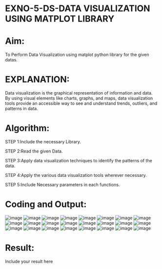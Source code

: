 # EXNO-5-DS-DATA VISUALIZATION USING MATPLOT LIBRARY

# Aim:
  To Perform Data Visualization using matplot python library for the given datas.

# EXPLANATION:
Data visualization is the graphical representation of information and data. By using visual elements like charts, graphs, and maps, data visualization tools provide an accessible way to see and understand trends, outliers, and patterns in data.

# Algorithm:
STEP 1:Include the necessary Library.

STEP 2:Read the given Data.

STEP 3:Apply data visualization techniques to identify the patterns of the data.

STEP 4:Apply the various data visualization tools wherever necessary.

STEP 5:Include Necessary parameters in each functions.

# Coding and Output:
![image](https://github.com/user-attachments/assets/cd00233b-14e6-4d36-89dc-af0d7e0a4795)
![image](https://github.com/user-attachments/assets/499c4904-e495-421e-864c-8c026504b63f)
![image](https://github.com/user-attachments/assets/7c752759-34cb-435f-9386-773cab70440b)
![image](https://github.com/user-attachments/assets/2666a57d-df75-4a9f-8aa5-19ecf7cbac1b)
![image](https://github.com/user-attachments/assets/f4a4936e-c7c0-496d-99c5-a5303b813e78)
![image](https://github.com/user-attachments/assets/691ad780-9fd9-4f70-b6f9-c70620604b9a)
![image](https://github.com/user-attachments/assets/469f6b8e-9307-4127-8b0b-f89828e158f3)
![image](https://github.com/user-attachments/assets/f2347527-58e5-4589-a032-78e8aa321c58)
![image](https://github.com/user-attachments/assets/4764fe70-4c4f-4227-88ce-1aff1a50d6a4)
![image](https://github.com/user-attachments/assets/6be2406b-44f0-49b0-b210-38e8c7aa0511)
![image](https://github.com/user-attachments/assets/d88eb3d5-f83d-4407-8f16-ea0aa859573e)
![image](https://github.com/user-attachments/assets/755f9bec-107b-4584-9e65-fe9f436ac7a1)
![image](https://github.com/user-attachments/assets/e6ad43c0-0976-4b3b-bcc0-a54a7785318e)
![image](https://github.com/user-attachments/assets/9989cbff-14ad-4347-90ed-235d04d5b3fa)
![image](https://github.com/user-attachments/assets/52f94a49-8d2c-4b31-a3d8-b3c0edf8a15e)
![image](https://github.com/user-attachments/assets/27f00af7-339e-459b-853c-d2359d214540)
![image](https://github.com/user-attachments/assets/d9d07cc7-b23e-4c1e-a111-31195651dbb9)
![image](https://github.com/user-attachments/assets/cd3d4355-940c-4ba5-b634-4f2b9de2bb6f)
![image](https://github.com/user-attachments/assets/485176a2-a449-4560-9b21-2810472e5d40)
![image](https://github.com/user-attachments/assets/dcba94c0-8b94-4275-8b14-a06a8702a768)
![image](https://github.com/user-attachments/assets/dc72c16d-a37d-4076-9a8e-8f7a45b25710)
![image](https://github.com/user-attachments/assets/d54a3109-13c3-4a93-9c32-c2ea2d11f9d6)
![image](https://github.com/user-attachments/assets/8084faad-cd2b-4d88-bed2-e64fbf699769)
![image](https://github.com/user-attachments/assets/a2de88a7-62cf-467e-8a38-4761f2225ec5)


# Result:
 Include your result here
